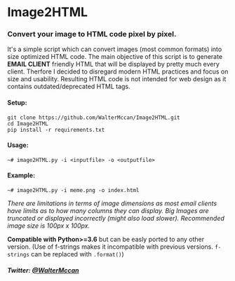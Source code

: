 # Image2HTML
### Convert your image to HTML code pixel by pixel.


It's a simple script which can convert images (most common formats) into size optimized HTML code. The main objective of this script is to generate **EMAIL CLIENT** friendly HTML that will be displayed by pretty much every client. Therfore I decided to disregard modern HTML practices and focus on size and usability. Resulting HTML code is not intended for web design as it contains outdated/deprecated HTML tags.

#### Setup:

```
git clone https://github.com/WalterMccan/Image2HTML.git
cd Image2HTML
pip install -r requirements.txt
```

#### Usage:
```~# image2HTML.py -i <inputfile> -o <outputfile>```

#### Example:

```~# image2HTML.py -i meme.png -o index.html```

*There are limitations in terms of image dimensions as most email clients have limits as to how many columns they can display. Big Images are truncated or displayed incorrectly (might also load slower). Recommended image size is 100px x 100px.*


**Compatible with Python>=3.6** but can be easly ported to any other version. (Use of f-strings makes it incompatible with previous versions. ```f-strings``` can be replaced with ```.format()```)



##### Twitter: [@WalterMccan](https://twitter.com/WalterMccan)
